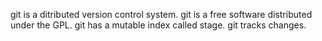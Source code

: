 git is a ditributed version control system.
git is a free software distributed under the GPL.
git has a mutable index called stage.
git tracks changes.

